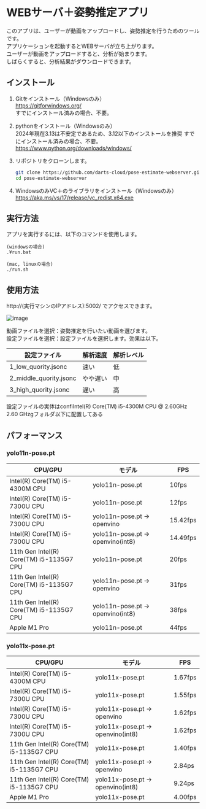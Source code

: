 # WEBサーバ＋姿勢推定アプリ

このアプリは、ユーザーが動画をアップロードし、姿勢推定を行うためのツールです。  
アプリケーションを起動するとWEBサーバが立ち上がります。  
ユーザーが動画をアップロードすると、分析が始まります。  
しばらくすると、分析結果がダウンロードできます。

## インストール

1. Gitをインストール（Windowsのみ）  
   https://gitforwindows.org/  
   すでにインストール済みの場合、不要。  

3. pythonをインストール（Windowsのみ）  
   2024年現在3.13は不安定であるため、3.12以下のインストールを推奨
   すでにインストール済みの場合、不要。  
   https://www.python.org/downloads/windows/
4. リポジトリをクローンします。  
   ```bash
   git clone https://github.com/darts-cloud/pose-estimate-webserver.git
   cd pose-estimate-webserver
   ```
5. WindowsのみVC＋のライブラリをインストール（Windowsのみ）  
https://aka.ms/vs/17/release/vc_redist.x64.exe

## 実行方法

アプリを実行するには、以下のコマンドを使用します。
```
(windowsの場合)
.¥run.bat

(mac, linuxの場合)
./run.sh
```
## 使用方法
http://(実行マシンのIPアドレス):5002/
でアクセスできます。

![image](https://github.com/user-attachments/assets/0e074e82-dc4a-41ed-99b0-140eb88cd73c)

動画ファイルを選択：姿勢推定を行いたい動画を選びます。  
設定ファイルを選択：設定ファイルを選択します。効果は以下。  

|設定ファイル|解析速度|解析レベル|
|----|----|----|
|1_low_quority.jsonc|速い|低|
|2_middle_quority.jsonc|やや遅い|中|
|3_high_quority.jsonc|遅い|高|

設定ファイルの実体はconfiIntel(R) Core(TM) i5-4300M CPU @ 2.60GHz   2.60 GHzgフォルダ以下に配置してある

## パフォーマンス
### yolo11n-pose.pt
|CPU/GPU|モデル|FPS|
|----|----|----|
|Intel(R) Core(TM) i5-4300M CPU|yolo11n-pose.pt|10fps|
|Intel(R) Core(TM) i5-7300U CPU|yolo11n-pose.pt|12fps|
|Intel(R) Core(TM) i5-7300U CPU|yolo11n-pose.pt -> openvino|15.42fps|
|Intel(R) Core(TM) i5-7300U CPU|yolo11n-pose.pt -> openvino(int8)|14.49fps|
|11th Gen Intel(R) Core(TM) i5-1135G7 CPU|yolo11n-pose.pt|20fps|
|11th Gen Intel(R) Core(TM) i5-1135G7 CPU|yolo11n-pose.pt -> openvino|31fps|
|11th Gen Intel(R) Core(TM) i5-1135G7 CPU|yolo11n-pose.pt -> openvino(int8)|38fps|
|Apple M1 Pro|yolo11n-pose.pt|44fps|

### yolo11x-pose.pt
|CPU/GPU|モデル|FPS|
|----|----|----|
|Intel(R) Core(TM) i5-4300M CPU|yolo11x-pose.pt|1.67fps|
|Intel(R) Core(TM) i5-7300U CPU|yolo11x-pose.pt|1.55fps|
|Intel(R) Core(TM) i5-7300U CPU|yolo11x-pose.pt -> openvino|1.62fps|
|Intel(R) Core(TM) i5-7300U CPU|yolo11x-pose.pt -> openvino(int8)|1.62fps|
|11th Gen Intel(R) Core(TM) i5-1135G7 CPU|yolo11x-pose.pt|1.40fps|
|11th Gen Intel(R) Core(TM) i5-1135G7 CPU|yolo11x-pose.pt -> openvino|2.84ps|
|11th Gen Intel(R) Core(TM) i5-1135G7 CPU|yolo11x-pose.pt -> openvino(int8)|9.24ps|
|Apple M1 Pro|yolo11x-pose.pt|4.00fps|
